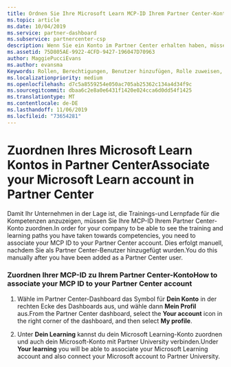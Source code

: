 ```yaml
---
title: Ordnen Sie Ihre Microsoft Learn MCP-ID Ihrem Partner Center-Konto zu | Partner Center
ms.topic: article
ms.date: 10/04/2019
ms.service: partner-dashboard
ms.subservice: partnercenter-csp
description: Wenn Sie ein Konto im Partner Center erhalten haben, müssen Sie Ihr Profil aktualisieren, indem Sie Ihre MCP-ID zuordnen.
ms.assetid: 75D805AE-9922-4CFD-9427-196047D70963
author: MaggiePucciEvans
ms.author: evansma
Keywords: Rollen, Berechtigungen, Benutzer hinzufügen, Rolle zuweisen, Administrator, Agent, MCP-ID, Microsoft Learn
ms.localizationpriority: medium
ms.openlocfilehash: d7c5a8559254e050ac705ab25362c134a4d34f9c
ms.sourcegitcommit: dbaa6c2e8a0e6431f1420e024cca6d0dd54f1425
ms.translationtype: MT
ms.contentlocale: de-DE
ms.lasthandoff: 11/06/2019
ms.locfileid: "73654281"
---
```

# <a name="associate-your-microsoft-learn-account-in-partner-center"></a><span data-ttu-id="72bcd-104">Zuordnen Ihres Microsoft Learn Kontos in Partner Center</span><span class="sxs-lookup"><span data-stu-id="72bcd-104">Associate your Microsoft Learn account in Partner Center</span></span>

<span data-ttu-id="72bcd-105">Damit Ihr Unternehmen in der Lage ist, die Trainings-und Lernpfade für die Kompetenzen anzuzeigen, müssen Sie Ihre MCP-ID Ihrem Partner Center-Konto zuordnen.</span><span class="sxs-lookup"><span data-stu-id="72bcd-105">In order for your company to be able to see the training and learning paths you have taken towards competencies, you need to associate your MCP ID to your Partner Center account.</span></span> <span data-ttu-id="72bcd-106">Dies erfolgt manuell, nachdem Sie als Partner Center-Benutzer hinzugefügt wurden.</span><span class="sxs-lookup"><span data-stu-id="72bcd-106">You do this manually after you have been added as a Partner Center user.</span></span>

### <a name="how-to-associate-your-mcp-id-to-your-partner-center-account"></a><span data-ttu-id="72bcd-107">Zuordnen Ihrer MCP-ID zu Ihrem Partner Center-Konto</span><span class="sxs-lookup"><span data-stu-id="72bcd-107">How to associate your MCP ID to your Partner Center account</span></span>

1. <span data-ttu-id="72bcd-108">Wähle im Partner Center-Dashboard das Symbol für **Dein Konto** in der rechten Ecke des Dashboards aus, und wähle dann **Mein Profil** aus.</span><span class="sxs-lookup"><span data-stu-id="72bcd-108">From the Partner Center dashboard, select the **Your account** icon in the right corner of the dashboard, and then select **My profile**.</span></span>

2. <span data-ttu-id="72bcd-109">Unter **Dein Learning** kannst du dein Microsoft Learning-Konto zuordnen und auch dein Microsoft-Konto mit Partner University verbinden.</span><span class="sxs-lookup"><span data-stu-id="72bcd-109">Under **Your learning** you will be able to associate your Microsoft Learning account and also connect your Microsoft account to Partner University.</span></span>